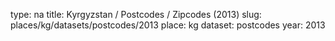 type: na
title: Kyrgyzstan / Postcodes / Zipcodes (2013)
slug: places/kg/datasets/postcodes/2013
place: kg
dataset: postcodes
year: 2013
